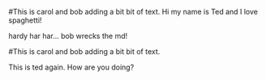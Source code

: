 
#This is carol and bob adding a bit bit of text. 
Hi my name is Ted and I love spaghetti!



hardy har har...  bob wrecks the md!

#This is carol and bob adding a bit bit of text. 


This is ted again. How are you doing?